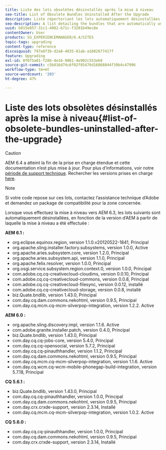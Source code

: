 ```yaml
---
title: Liste des lots obsolètes désinstallés après la mise à niveau
seo-title: List of Obsolete Bundles Uninstalled After the Upgrade
description: Liste répertoriant les lots automatiquement désinstallées lors de la mise à niveau vers AEM 6.3.
seo-description: A list detailing the bundles that are automatically uninstalled when upgrading to AEM 6.3.
uuid: b015e857-31c1-4982-b71c-f3201b49ec8e
contentOwner: User
products: SG_EXPERIENCEMANAGER/6.4/SITES
topic-tags: upgrading
content-type: reference
discoiquuid: 797a6f3b-d2a8-4835-81ab-a1602677417f
feature: Upgrading
exl-id: 0f075a01-f286-4e16-9061-4e902c553eb9
source-git-commit: c5b816d74c6f02f85476d16868844f39b4c47996
workflow-type: tm+mt
source-wordcount: '203'
ht-degree: 47%

---
```


# Liste des lots obsolètes désinstallés après la mise à niveau{#list-of-obsolete-bundles-uninstalled-after-the-upgrade}

>[!CAUTION]
>
>AEM 6.4 a atteint la fin de la prise en charge étendue et cette documentation n’est plus mise à jour. Pour plus d’informations, voir notre [période de support technique](https://helpx.adobe.com/fr/support/programs/eol-matrix.html). Rechercher les versions prises en charge [here](https://experienceleague.adobe.com/docs/?lang=fr).

>[!NOTE]
>
>Si votre code repose sur ces lots, contactez l’assistance technique d’Adobe et demandez un package de compatibilité pour la zone concernée.

Lorsque vous effectuez la mise à niveau vers AEM 6.3, les lots suivants sont automatiquement désinstallées, en fonction de la version d’AEM à partir de laquelle la mise à niveau a été effectuée :

**AEM 6.1 :**

* org.eclipse.equinox.region, version 1.1.0.v20120522-1841, Principal
* org.apache.sling.installer.factory.subsystems, version 1.0.0, Active
* org.apache.aries.subsystem.core, version 1.2.0, Principal
* org.apache.aries.subsystem.api, version 1.1.0, Principal
* org.apache.felix.resolver, version 1.0.0, Principal
* org.osgi.service.subsystem.region.context.0, version 1.0.0, Principal
* com.adobe.cq.cq-creativecloud-cloudims, version 0.0.10, Principal
* com.adobe.cq.cq-creativecloud-commons, version 0.0.8, Principal
* com.adobe.cq.cq-creativecloud-filesync, version 0.0.12, installé
* com.adobe.cq.cq-creativecloud-storage, version 0.0.8, installé
* biz.Quate.bndlib, version 1.43.0, Principal
* com.day.cq.dam.commons.nekohtml, version 0.9.5, Principal
* com.day.cq.mcm.cq-mcm-silverpop-integration, version 1.2.2. Active

**AEM 6.0 :**

* org.apache.sling.discovery.impl, version 1.1.6. Active
* com.adobe.granite.installer.patch, version 0.4.0, Principal
* biz.Quate.bndlib, version 1.43.0, Principal
* com.day.cq.cq-jobs-core, version 5.4.0, Principal
* com.day.cq.cq-opensocial, version 5.7.2, Principal
* com.day.cq.cq-pinauthhandler, version 1.1.2, Principal
* com.day.cq.dam.commons.nekohtml, version 0.9.5, Principal
* com.day.cq.mcm.cq-mcm-silverpop-integration, version 1.1.6. Active
* com.day.cq.wcm.cq-wcm-mobile-phonegap-build-integration, version 5.7.18, Principal

**CQ 5.6.1 :**

* biz.Quate.bndlib, version 1.43.0, Principal
* com.day.cq.cq-pinauthhandler, version 1.0.0, Principal
* com.day.cq.dam.commons.nekohtml, version 0.9.5, Principal
* com.day.crx.crxde-support, version 2.3.14, Installé
* com.day.cq.mcm.cq-mcm-silverpop-integration, version 1.0.2. Active

**CQ 5.6.0 :**

* com.day.cq.cq-pinauthhandler, version 1.0.0, Principal
* com.day.cq.dam.commons.nekohtml, version 0.9.5, Principal
* com.day.crx.crxde-support, version 2.3.14, Installé
